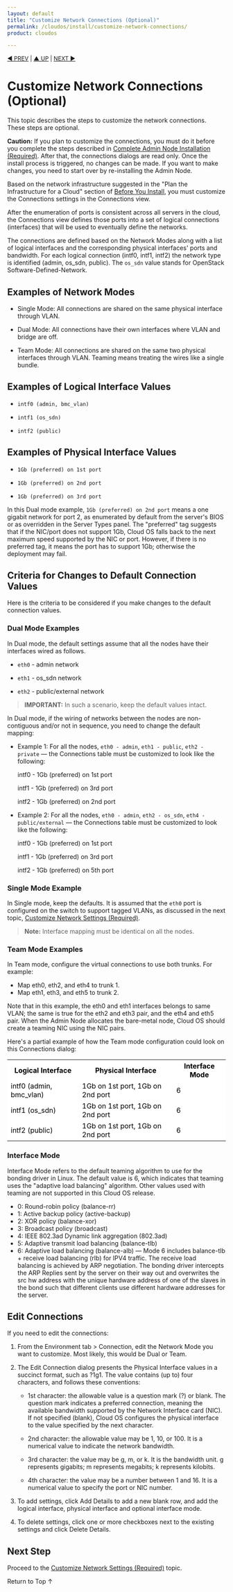 ```yaml
---
layout: default
title: "Customize Network Connections (Optional)"
permalink: /cloudos/install/customize-network-connections/
product: cloudos

---
```


<a name="_top"> </a>

<script>

function PageRefresh {
onLoad="window.refresh"
}

PageRefresh();

</script>


<p style="font-size: small;"> <a href="/cloudos/install/customize-server-types/">&#9664; PREV</a> | <a href="/cloudos/install/">&#9650; UP</a> | <a href="/cloudos/install/customize-network-settings/">NEXT &#9654;</a> </p>

# Customize Network Connections (Optional)

This topic describes the steps to customize the network connections. These steps are optional. 

**Caution:** If you plan to customize the connections, you must do it before you complete the steps described in [Complete Admin Node Installation (Required)](/cloudos/install/complete-admin-node-installation). 
After that, the connections dialogs are read only. Once the install process is triggered, no changes can be made. If you want to make changes, 
you need to start over by re-installing the Admin Node.  

Based on the network infrastructure suggested in the "Plan the Infrastructure for a Cloud" section of [Before You Install](/cloudos/install/before-you-install), 
you must customize the Connections settings in the Connections view.

After the enumeration of ports is consistent across all servers in the cloud, the Connections view defines those ports into a set of logical connections (interfaces) that will be used to eventually
define the networks.

The connections are defined based on the Network Modes along with a list of logical interfaces and the corresponding physical interfaces' ports and bandwidth. For each logical connection (intf0, intf1,
intf2) the network type is identified (admin, os_sdn, public). The `os_sdn` value stands for OpenStack Software-Defined-Network.

## Examples of Network Modes

* Single Mode: All connections are shared on the same physical interface through VLAN.

* Dual Mode: All connections have their own interfaces where VLAN and bridge are off.

* Team Mode: All connections are shared on the same two physical interfaces through VLAN. Teaming means treating the wires like a single bundle.

## Examples of Logical Interface Values

* `intf0 (admin, bmc_vlan)`

* `intf1 (os_sdn)`

* `intf2 (public)`

## Examples of Physical Interface Values

* `1Gb (preferred) on 1st port`

* `1Gb (preferred) on 2nd port`

* `1Gb (preferred) on 3rd port`

In this Dual mode example, `1Gb (preferred) on 2nd port` means a one gigabit network for port 2, as enumerated by default from the server's BIOS or as overridden in the Server Types panel.
The "preferred" tag suggests that if the NIC/port does not support 1Gb, Cloud OS falls back to the next maximum speed supported by the NIC or port. However, if there is no preferred tag, it
means the port has to support 1Gb; otherwise the deployment may fail.

## Criteria for Changes to Default Connection Values

Here is the criteria to be considered if you make changes to the default connection values.

### Dual Mode Examples

In Dual mode, the default settings assume that all the nodes have their interfaces wired as follows.

* `eth0` - admin network

* `eth1` - os_sdn network

* `eth2` - public/external network

> **IMPORTANT:** In such a scenario, keep the default values intact.

In Dual mode, if the wiring of networks between the nodes are non-contiguous and/or not in sequence, you need to change the default mapping:

* Example 1: For all the nodes, `eth0 - admin`, `eth1 - public`, `eth2 - private` &mdash; the Connections table must be customized to look like the following:

    intf0 - 1Gb (preferred) on 1st port
	
    intf1 - 1Gb (preferred) on 3rd port
	
    intf2 - 1Gb (preferred) on 2nd port

* Example 2: For all the nodes, `eth0 - admin`, `eth2 - os_sdn`, `eth4 - public/external` &mdash; the Connections table must be customized to look like the following:

    intf0 - 1Gb (preferred) on 1st port
	
    intf1 - 1Gb (preferred) on 3rd port
	
    intf2 - 1Gb (preferred) on 5th port
	
### Single Mode Example

In Single mode, keep the defaults. It is assumed that the `eth0` port is configured on the switch to support tagged VLANs, 
as discussed in the next topic, [Customize Network Settings (Required)](/cloudos/install/customize-network-settings/).

> **Note:** Interface mapping must be identical on all the nodes.

### Team Mode Examples

In Team mode, configure the virtual connections to use both trunks. For example:

* Map eth0, eth2, and eth4 to trunk 1.
* Map eth1, eth3, and eth5 to trunk 2.

Note that in this example, the eth0 and eth1 interfaces belongs to same VLAN; the same is true for the eth2 and eth3 pair, and the eth4 and eth5 pair. When the Admin Node allocates the bare-metal node, Cloud OS should create a teaming NIC using the NIC pairs.

Here's a partial example of how the Team mode configuration could look on this Connections dialog:

<table style="background-color: white; color: black;">

<tr>
<th>Logical Interface</th>
<th>Physical Interface</th>
<th>Interface Mode</th>
</tr>

<tr>
<td>intf0 (admin, bmc_vlan)</td>
<td>1Gb on 1st port, 1Gb on 2nd port</td>
<td>6</td>
</tr>

<tr>
<td>intf1 (os_sdn)</td>
<td>1Gb on 1st port, 1Gb on 2nd port</td>
<td>6</td>
</tr>

<tr>
<td>intf2 (public)</td>
<td>1Gb on 1st port, 1Gb on 2nd port</td>
<td>6</td>
</tr>

</table>

### Interface Mode

Interface Mode refers to the default teaming algorithm to use for the bonding driver in Linux. The default value is 6, which indicates that 
teaming uses the "adaptive load balancing" algorithm. Other values used with teaming are not supported in this Cloud OS release. 

* 0: Round-robin policy (balance-rr)
* 1: Active backup policy (active-backup)
* 2: XOR policy (balance-xor)
* 3: Broadcast policy (broadcast)
* 4: IEEE 802.3ad Dynamic link aggregation (802.3ad)
* 5: Adaptive transmit load balancing (balance-tlb)
* 6: Adaptive load balancing (balance-alb) &mdash; Mode 6 includes balance-tlb + receive load balancing (rlb) for IPV4 traffic. 
The receive load balancing is achieved by ARP negotiation. The bonding driver intercepts the ARP Replies sent by the server on their 
way out and overwrites the src hw address with the unique hardware address of one of the slaves in the bond such that different clients use 
different hardware addresses for the server.


<!-- 
* **Mode 0 (balance-rr)**

> Mode means the packets are transmitted in sequential order from the first available slave through the last. If two real interfaces are slaves in the 
bond and two packets arrive destined out of the bonded interface the first will be transmitted on the first slave and the second frame 
will be transmitted on the second slave. The third packet will be sent on the first and so on. This provides load balancing and fault tolerance.

* **Mode 1 (active-backup)**

> Mode 1 can be used for fault tolerance. One of the interfaces is placed into a backup state and will only make it active if the link is lost by the active interface. 
Only one slave in the bond is active at an instance of time. A different slave becomes active only when the active slave fails. 

* **Mode 2 (balance-xor)**

> Mode 2 transmits based on XOR formula. (Source MAC address is XOR'd with destination MAC address) modula slave count. 
This mode selects the same slave for each destination MAC address and provides load balancing and fault tolerance.

* **Mode 3 (broadcast)**

> Mode 3 transmits everything on all slave interfaces. This mode is the least used and provides only fault tolerance.

* **Mode 4 (802.3ad)**

> Mode 4 is also called Dynamic Link Aggregation. It creates aggregation groups that share the same speed and duplex settings. 
This mode requires a switch that supports IEEE 802.3ad Dynamic link.

* **Mode 5 (balance-tlb)**

> Mode 5 is also called Adaptive transmit load balancing. The outgoing traffic is distributed according to the current load and queue on each 
slave interface. Incoming traffic is received by the current slave.

* **Mode 6 (balance-alb)**

> Mode 6 is also called Adaptive load balancing. This mode includes balance-tlb + receive load balancing (rlb) for IPV4 traffic. 
The receive load balancing is achieved by ARP negotiation. The bonding driver intercepts the ARP Replies sent by the server on their 
way out and overwrites the src hw address with the unique hw address of one of the slaves in the bond such that different clients use different hw addresses for the server.

--> 

## Edit Connections

If you need to edit the connections:

1. From the Environment tab > Connection, edit the Network Mode you want to customize.  Most likely, this would be Dual or Team.

2. The Edit Connection dialog presents the Physical Interface values in a succinct format, such as ?1g1. The value contains (up to) four characters, and follows these conventions: 

    * 1st character: the allowable value is a question mark (?) or blank.  The question mark indicates a preferred connection, meaning the  available bandwidth supported by the Network Interface card (NIC). If not specified (blank), Cloud OS configures the physical interface to the value specified by the next character.

    * 2nd character: the allowable value may be 1, 10, or 100. It is a numerical value to indicate the network bandwidth.

    * 3rd character: the value may be g, m, or k. It is the bandwidth unit. g represents gigabits; m represents megabits; k represents kilobits.

    * 4th character: the value may be a number between 1 and 16.  It is a numerical value to specify the port or NIC number.

3. To add settings, click Add Details to add a new blank row, and add the logical interface, physical interface and optional interface mode.

4. To delete settings, click one or more checkboxes next to the existing settings and click Delete Details.

## Next Step

Proceed to the [Customize Network Settings (Required)](/cloudos/install/customize-network-settings/) topic.

<a href="#_top" style="padding:14px 0px 14px 0px; text-decoration: none;"> Return to Top &#8593; </a>


